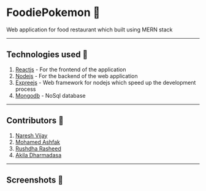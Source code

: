 # FoodiePokemon 🍬
Web application for food restaurant which built using MERN stack

---

## Technologies used 🍨
1. [Reactjs](https://reactjs.org/) - For the frontend of the application
2. [Nodejs](https://nodejs.org/) - For the backend of the web application
3. [Expreejs](https://expressjs.com/) - Web framework for nodejs which speed up the development process
4. [Mongodb](https://www.mongodb.com/) - NoSql database

---

## Contributors 🥂
1. [Naresh Vijay](https://github.com/Nareash20010150)
2. [Mohamed Ashfak](https://github.com/Gitash4cs)
3. [Rushdha Rasheed](https://github.com/Rushdha20)
4. [Akila Dharmadasa](https://github.com/AkilaDharmadasa)

---

## Screenshots 📸 

